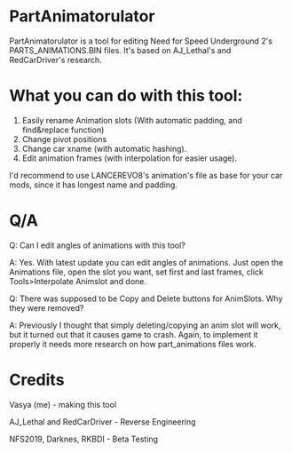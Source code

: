 # PartAnimatorulator
PartAnimatorulator is a tool for editing Need for Speed Underground 2's PARTS_ANIMATIONS.BIN files. It's based on AJ_Lethal's and RedCarDriver's research.

# What you can do with this tool:
1. Easily rename Animation slots (With automatic padding, and find&replace function)
2. Change pivot positions
3. Change car xname (with automatic hashing).
4. Edit animation frames (with interpolation for easier usage).

I'd recommend to use LANCEREVO8's animation's file as base for your car mods, since it has longest name and padding.

# Q/A
Q: Can I edit angles of animations with this tool?

A: Yes. With latest update you can edit angles of animations. Just open the Animations file, open the slot you want, set first and last frames, click Tools>Interpolate Animslot and done.


Q: There was supposed to be Copy and Delete buttons for AnimSlots. Why they were removed?

A: Previously I thought that simply deleting/copying an anim slot will work, but it turned out that it causes game to crash. Again, to implement it properly it needs more research on how part_animations files work.


# Credits
Vasya (me) - making this tool

AJ_Lethal and RedCarDriver - Reverse Engineering

NFS2019, Darknes, RKBDI - Beta Testing
